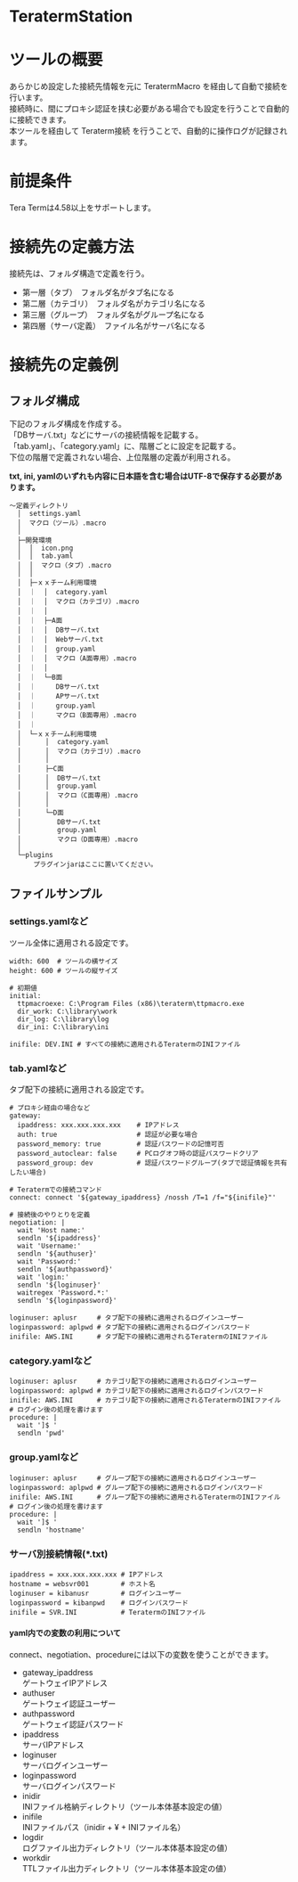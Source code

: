 # TeratermStation

# ツールの概要

あらかじめ設定した接続先情報を元に TeratermMacro を経由して自動で接続を行います。  
接続時に、間にプロキシ認証を挟む必要がある場合でも設定を行うことで自動的に接続できます。  
本ツールを経由して Teraterm接続 を行うことで、自動的に操作ログが記録されます。

# 前提条件

Tera Termは4.58以上をサポートします。

# 接続先の定義方法

接続先は、フォルダ構造で定義を行う。  

 * 第一層（タブ）　フォルダ名がタブ名になる
 * 第二層（カテゴリ）　フォルダ名がカテゴリ名になる
 * 第三層（グループ）　フォルダ名がグループ名になる
 * 第四層（サーバ定義）　ファイル名がサーバ名になる
 
 
# 接続先の定義例
 
## フォルダ構成
 
 下記のフォルダ構成を作成する。  
 「DBサーバ.txt」などにサーバの接続情報を記載する。  
 「tab.yaml」、「category.yaml」に、階層ごとに設定を記載する。  
 下位の階層で定義されない場合、上位階層の定義が利用される。  
 
 **txt, ini, yamlのいずれも内容に日本語を含む場合はUTF-8で保存する必要があります。**
 
```
～定義ディレクトリ  
  │  settings.yaml  
  │  マクロ（ツール）.macro  
  │  
  ├─開発環境  
  │  │  icon.png  
  │  │  tab.yaml  
  │  │  マクロ（タブ）.macro  
  │  │  
  │  ├─ｘｘチーム利用環境  
  │  ｜  │  category.yaml  
  │  ｜  │  マクロ（カテゴリ）.macro  
  │  ｜  │  
  │  ｜  ├─A面  
  │  ｜  │  DBサーバ.txt  
  │  ｜  │  Webサーバ.txt  
  │  ｜  │  group.yaml  
  │  ｜  │  マクロ（A面専用）.macro  
  │  ｜  │  
  │  ｜  └─B面  
  │  ｜     DBサーバ.txt  
  │  ｜     APサーバ.txt  
  │  ｜     group.yaml  
  │  ｜     マクロ（B面専用）.macro  
  │  ｜  
  │  └─ｘｘチーム利用環境  
  │      │  category.yaml  
  │      │  マクロ（カテゴリ）.macro  
  │      │  
  │      ├─C面  
  │      │  DBサーバ.txt  
  │      │  group.yaml  
  │      │  マクロ（C面専用）.macro  
  │      │  
  │      └─D面  
  │         DBサーバ.txt  
  │         group.yaml  
  │         マクロ（D面専用）.macro  
  │  
  └─plugins  
      プラグインjarはここに置いてください。
```

## ファイルサンプル
### settings.yamlなど
ツール全体に適用される設定です。  

    width: 600  # ツールの横サイズ
    height: 600 # ツールの縦サイズ
    
    # 初期値
    initial:
      ttpmacroexe: C:\Program Files (x86)\teraterm\ttpmacro.exe
      dir_work: C:\library\work
      dir_log: C:\library\log
      dir_ini: C:\library\ini
      
    inifile: DEV.INI # すべての接続に適用されるTeratermのINIファイル

### tab.yamlなど
タブ配下の接続に適用される設定です。

    # プロキシ経由の場合など
    gateway:
      ipaddress: xxx.xxx.xxx.xxx    # IPアドレス
      auth: true                    # 認証が必要な場合
      password_memory: true         # 認証パスワードの記憶可否
      password_autoclear: false     # PCログオフ時の認証パスワードクリア
      password_group: dev           # 認証パスワードグループ(タブで認証情報を共有したい場合)
    
    # Teratermでの接続コマンド
    connect: connect '${gateway_ipaddress} /nossh /T=1 /f="${inifile}"'
    
    # 接続後のやりとりを定義
    negotiation: |
      wait 'Host name:'
      sendln '${ipaddress}'
      wait 'Username:'
      sendln '${authuser}'
      wait 'Password:'
      sendln '${authpassword}'
      wait 'login:'
      sendln '${loginuser}'
      waitregex 'Password.*:'
      sendln '${loginpassword}'
    
    loginuser: aplusr     # タブ配下の接続に適用されるログインユーザー
    loginpassword: aplpwd # タブ配下の接続に適用されるログインパスワード
    inifile: AWS.INI      # タブ配下の接続に適用されるTeratermのINIファイル

### category.yamlなど
    loginuser: aplusr     # カテゴリ配下の接続に適用されるログインユーザー
    loginpassword: aplpwd # カテゴリ配下の接続に適用されるログインパスワード
    inifile: AWS.INI      # カテゴリ配下の接続に適用されるTeratermのINIファイル
    # ログイン後の処理を書けます
    procedure: |
      wait ']$ '
      sendln 'pwd'

### group.yamlなど
    loginuser: aplusr     # グループ配下の接続に適用されるログインユーザー
    loginpassword: aplpwd # グループ配下の接続に適用されるログインパスワード
    inifile: AWS.INI      # グループ配下の接続に適用されるTeratermのINIファイル
    # ログイン後の処理を書けます
    procedure: |
      wait ']$ '
      sendln 'hostname'

### サーバ別接続情報(*.txt)
    ipaddress = xxx.xxx.xxx.xxx # IPアドレス
    hostname = websvr001        # ホスト名
    loginuser = kibanusr        # ログインユーザー
    loginpassword = kibanpwd    # ログインパスワード
    inifile = SVR.INI           # TeratermのINIファイル

#### yaml内での変数の利用について
connect、negotiation、procedureには以下の変数を使うことができます。
- gateway_ipaddress  
ゲートウェイIPアドレス
- authuser  
ゲートウェイ認証ユーザー
- authpassword  
ゲートウェイ認証パスワード
- ipaddress  
サーバIPアドレス
- loginuser  
サーバログインユーザー
- loginpassword  
サーバログインパスワード
- inidir  
INIファイル格納ディレクトリ（ツール本体基本設定の値）
- inifile  
INIファイルパス（inidir + ¥ + INIファイル名）
- logdir  
ログファイル出力ディレクトリ（ツール本体基本設定の値）
- workdir  
TTLファイル出力ディレクトリ（ツール本体基本設定の値）
